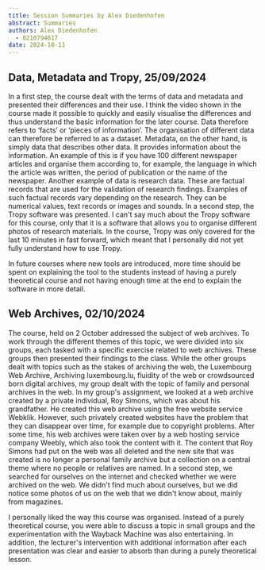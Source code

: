 ```yaml
---
title: Session Summaries by Alex Diedenhofen
abstract: Summaries
authors: Alex Diedenhofen
  - 0210794617
date: 2024-10-11
---
```


## Data, Metadata and Tropy, 25/09/2024
In a first step, the course dealt with the terms of data and metadata and presented their differences and their use. I think the video shown in the course made it possible to quickly and easily visualise the differences and thus understand the basic information for the later course. 
Data therefore refers to ‘facts’ or ‘pieces of information’. The organisation of different data can therefore be referred to as a dataset. Metadata, on the other hand, is simply data that describes other data. It provides information about the information. An example of this is if you have 100 different newspaper articles and organise them according to, for example, the language in which the article was written, the period of publication or the name of the newspaper.
Another example of data is research data. These are factual records that are used for the validation of research findings. Examples of such factual records vary depending on the research. They can be numerical values, text records or images and sounds.
In a second step, the Tropy software was presented. I can't say much about the Tropy software for this course, only that it is a software that allows you to organise different photos of research materials. In the course, Tropy was only covered for the last 10 minutes in fast forward, which meant that I personally did not yet fully understand how to use Tropy. 

In future courses where new tools are introduced, more time should be spent on explaining the tool to the students instead of having a purely theoretical course and not having enough time at the end to explain the software in more detail.

## Web Archives, 02/10/2024
The course, held on 2 October addressed the subject of web archives. To work through the different themes of this topic, we were divided into six groups, each tasked with a specific exercise related to web archives. These groups then presented their findings to the class.
While the other groups dealt with topics such as the stakes of archiving the web, the Luxembourg Web Archive, Archiving luxembourg.lu, fluidity of the web or crowdsourced born digital archives, my group dealt with the topic of family and personal archives in the web.
In my group's assignment, we looked at a web archive created by a private individual, Roy Simons, which was about his grandfather. He created this web archive using the free website service Webklik. However, such privately created websites have the problem that they can disappear over time, for example due to copyright problems. After some time, his web archives were taken over by a web hosting service company Weebly, which also took the content with it. The content that Roy Simons had put on the web was all deleted and the new site that was created is no longer a personal family archive but a collection on a central theme where no people or relatives are named. 
In a second step, we searched for ourselves on the internet and checked whether we were archived on the web. We didn't find much about ourselves, but we did notice some photos of us on the web that we didn't know about, mainly from magazines.

I personally liked the way this course was organised. Instead of a purely theoretical course, you were able to discuss a topic in small groups and the experimentation with the Wayback Machine was also entertaining. In addition, the lecturer's intervention with additional information after each presentation was clear and easier to absorb than during a purely theoretical lesson.





